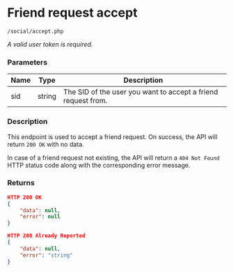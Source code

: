 # Friend request accept

```
/social/accept.php
```

*A valid user token is required.*

### Parameters
| Name | Type   | Description                                                   |
|------|--------|---------------------------------------------------------------|
| sid  | string | The SID of the user you want to accept a friend request from. |

### Description
This endpoint is used to accept a friend request. On success, the API will return `200 OK` with no data.

In case of a friend request not existing, the API will return a `404 Not Found` HTTP status code along with the corresponding error message.

### Returns
```json
HTTP 200 OK
{
	"data": null,
	"error": null
}
```

```json
HTTP 208 Already Reported
{
	"data": null,
	"error": "string"
}
```